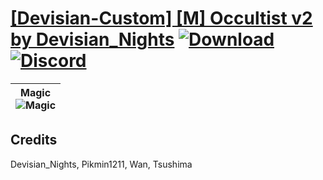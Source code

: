 # [\[Devisian-Custom\] \[M\] Occultist v2 by Devisian_Nights](https://github.com/Klokinator/FE-Repo/tree/main/Battle%20Animations/Magi%20-%20Special/%5BDevisian-Custom%5D%20%5BM%5D%20Occultist%20v2%20by%20Devisian_Nights) [![Download](https://img.shields.io/badge/Download--red?style=social&logo=github)](https://minhaskamal.github.io/DownGit/#/home?url=https://github.com/Klokinator/FE-Repo/tree/main/Battle%20Animations/Magi%20-%20Special/%5BDevisian-Custom%5D%20%5BM%5D%20Occultist%20v2%20by%20Devisian_Nights) [![Discord](https://img.shields.io/badge/Discord--blue?style=social&logo=discord)](https://discord.gg/C7VNGnyTPA)

| <b>Magic</b><br/><img alt="Magic" src="https://raw.githubusercontent.com/Klokinator/FE-Repo/main/Battle%20Animations/Magi%20-%20Special/%5BDevisian-Custom%5D%20%5BM%5D%20Occultist%20v2%20by%20Devisian_Nights/6.%20Magic/Magic.gif"/> |
| :---: |

## Credits

Devisian_Nights, Pikmin1211, Wan, Tsushima

